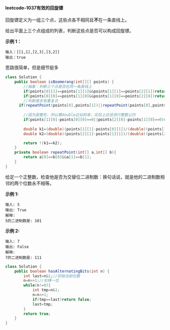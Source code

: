 #### leetcode-1037有效的回旋镖

回旋镖定义为一组三个点，这些点各不相同且**不**在一条直线上。

给出平面上三个点组成的列表，判断这些点是否可以构成回旋镖。

**示例 1：**

```
输入：[[1,1],[2,3],[3,2]]
输出：true
```

思路很简单，但是细节挺多

```java
class Solution {
    public boolean isBoomerang(int[][] points) {
        //抽象：判断三个点是否在同一条直线上
        if(points[0][1]==points[1][1]&&points[1][1]==points[2][1])return false;
        if(points[0][0]==points[1][0]&&points[1][0]==points[2][0])return false;
        //判断是否有重复点
      if(repeatPoint(points[0],points[1])||repeatPoint(points[0],points[2])||repeatPoint(points[1],points[2]))return false;
        
        //因为是整形，所以算double近似斜率，实际上应该进行整数公约
        if(points[1][0]-points[0][0]==0||points[2][0]-points[1][0]==0)return true;
        
        double k1=(double)(points[1][1]-points[0][1])/(double)(points[1][0]-points[0][0]);
        double k2=(double)(points[2][1]-points[1][1])/(double)(points[2][0]-points[1][0]);

        return !(k1==k2);
    }
    private boolean repeatPoint(int[] a,int[] b){
        return a[0]==b[0]&&a[1]==b[1];
    }
}
```



给定一个正整数，检查他是否为交替位二进制数：换句话说，就是他的二进制数相邻的两个位数永不相等。

**示例 1:**

```
输入: 5
输出: True
解释:
5的二进制数是: 101
```

**示例 2:**

```
输入: 7
输出: False
解释:
7的二进制数是: 111
```



```java
class Solution {
    public boolean hasAlternatingBits(int n) {
        int last=n&1;//初始当前位数
        n=n>>1;//右移一位
        while(n!=0){
            int tmp=n&1;
            n=n>>1;
            if(tmp==last)return false;
            last=tmp;
        }
        return true;
    }
}
```

